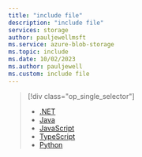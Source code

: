 ```yaml
---
title: "include file"
description: "include file"
services: storage
author: pauljewellmsft
ms.service: azure-blob-storage
ms.topic: include
ms.date: 10/02/2023
ms.author: pauljewell
ms.custom: include file
---
```


> [!div class="op_single_selector"]
>
> - [.NET](../../articles/storage/blobs/storage-blob-lease.md)
> - [Java](../../articles/storage/blobs/storage-blob-lease-java.md)
> - [JavaScript](../../articles/storage/blobs/storage-blob-lease-javascript.md)
> - [TypeScript](../../articles/storage/blobs/storage-blob-lease-typescript.md)
> - [Python](../../articles/storage/blobs/storage-blob-lease-python.md)